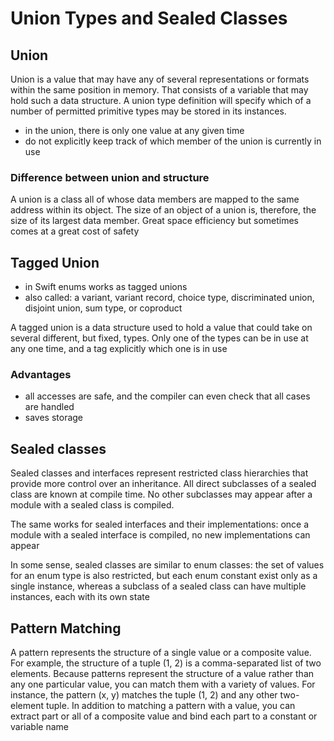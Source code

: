 # Union Types and Sealed Classes

## Union

Union is a value that may have any of several representations or formats within the same position in memory. That consists of a variable that may hold such a data structure. A union type definition will specify which of a number of permitted primitive types may be stored in its instances.

- in the union, there is only one value at any given time
- do not explicitly keep track of which member of the union is currently in use

### Difference between union and structure

A union is a class all of whose data members are mapped to the same address within its object. The size of an object of a union is, therefore, the size of its largest data member. Great space efficiency but sometimes comes at a great cost of safety

## Tagged Union

- in Swift enums works as tagged unions
- also called: a variant, variant record, choice type, discriminated  union, disjoint union, sum type, or coproduct

A tagged union is a data structure used to hold a value that could take on several different, but fixed, types. Only one of the types can be in use at any one time, and a tag explicitly which one is in use

### Advantages

- all accesses are safe, and the compiler can even check that all cases are handled
- saves storage

## Sealed classes

Sealed classes and interfaces represent restricted class hierarchies that provide more control over an inheritance. All direct subclasses of a sealed class are known at compile time. No other subclasses may appear after a module with a sealed class is compiled.

The same works for sealed interfaces and their implementations: once a module with a sealed interface is compiled, no new implementations can appear

In some sense, sealed classes are similar to enum classes: the set of values for an enum type is also restricted, but each enum constant exist only as a single instance, whereas a subclass of a sealed class can have multiple instances, each with its own state

## Pattern Matching

A pattern represents the structure of a single value or a composite value. For example, the structure of a tuple (1, 2) is a comma-separated list of two elements. Because patterns represent the structure of a value rather than any one particular value, you can match them with a variety of values. For instance, the pattern (x, y) matches the tuple (1, 2) and any other two-element tuple. In addition to matching a pattern with a value, you can extract part or all of a composite value and bind each part to a constant or variable name
